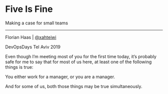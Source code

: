 # Five Is Fine
Making a case for small teams

* * *

Florian Haas | [@xahteiwi](https://twitter.com/xahteiwi)

DevOpsDays Tel Aviv 2019 

<!-- Note -->
Even though I’m meeting most of you for the first time today, it’s
probably safe for me to say that for most of us here, at least one of
the following things is true:

You either work for a manager, or you are a manager.

And for some of us, both those things may be true simultaneously.
